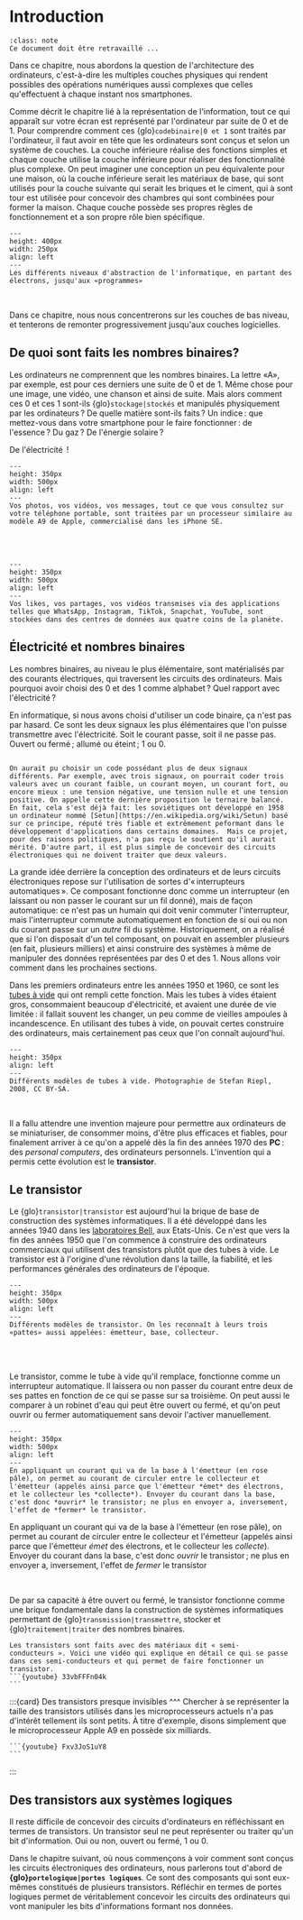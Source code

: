 # Introduction

```{admonition} Attention
:class: note
Ce document doit être retravaillé ...
```

Dans ce chapitre, nous abordons la question de l'architecture des ordinateurs, c'est-à-dire les multiples couches physiques qui rendent
possibles des opérations numériques aussi complexes que celles qu'effectuent à chaque instant nos smartphones. 

Comme décrit le chapitre lié à la représentation de l'information, tout ce qui apparaît sur votre écran est représenté par l'ordinateur par suite de 0 et de 1.
Pour comprendre comment ces {glo}`codebinaire|0 et 1` sont traités par l'ordinateur, il faut avoir en tête que les ordinateurs sont conçus et selon un système
de couches. La couche inférieure réalise des fonctions simples et chaque couche utilise la couche inférieure pour réaliser des fonctionnalité plus complexe.
On peut imaginer une conception un peu équivalente pour une maison, où la couche inférieure serait les matériaux de base, qui sont utilisés pour
la couche suivante qui serait les briques et le ciment, qui à sont tour est utilisée pour concevoir des chambres qui sont combinées pour former la maison. 
Chaque couche possède ses propres règles de fonctionnement et a son propre rôle bien spécifique. 

```{figure} media/abstractionlight.png
---
height: 400px
width: 250px
align: left
---
Les différents niveaux d'abstraction de l'informatique, en partant des électrons, jusqu'aux «programmes» 
```

<!---
```{image} media/abstractionlight.png
:width: 500
:height: 550
```
Les différents niveaux d'abstraction de l'informatique, en partant des électrons, jusqu'aux «programmes»
-->

<br>


Dans ce chapitre, nous nous concentrerons sur les couches de bas niveau, et tenterons de remonter progressivement jusqu'aux couches logicielles. 


## De quoi sont faits les nombres binaires? 

Les ordinateurs ne comprennent que les nombres binaires. La lettre «A», par exemple, est pour ces derniers une suite de 0 et de 1. Même chose pour une image, une vidéo, une chanson et ainsi de suite. Mais alors comment ces 0 et ces 1 sont-ils {glo}`stockage|stockés` et manipulés physiquement par les ordinateurs ? De quelle matière sont-ils faits ? Un indice : que mettez-vous dans votre smartphone pour le faire fonctionner : de l'essence ? Du gaz ? De l'énergie solaire ?

De l'électricité  !


```{figure} media/iphonecpu.jpeg
---
height: 350px
width: 500px
align: left
---
Vos photos, vos vidéos, vos messages, tout ce que vous consultez sur votre téléphone portable, sont traitées par un processeur similaire au modèle A9 de Apple, commercialisé dans les iPhone SE. 
```

<!---
```{image} media/iphonecpu.jpeg
:width: 600
:height: 500
```
Photos, vidéos, messages, tout ce qui est consulté sur un téléphone portable, est traité par un processeur similaire au modèle A9 de Apple, commercialisé dans les iPhone SE

-->

<br> <br>


```{figure} media/datacenter.jpeg
---
height: 350px
width: 500px
align: left
---
Vos likes, vos partages, vos vidéos transmises via des applications telles que WhatsApp, Instagram, TikTok, Snapchat, YouTube, sont stockées dans des centres de données aux quatre coins de la planète. 
```

<!---

```{image} media/datacenter.jpeg
:width: 600
:height: 500
```
Likes, partages, vidéos transmises via des applications telles que WhatsApp, Instagram, TikTok, Snapchat, YouTube, etc. : tout est stocké dans des centres de données (Data Center) aux quatre coins de la planète

-->

## Électricité et nombres binaires

Les nombres binaires, au niveau le plus élémentaire, sont matérialisés par des <span commented>courants électriques</span><!-- REVIEW/JPP: discussion courant vs tension? -->, qui traversent les circuits des ordinateurs. Mais pourquoi avoir choisi des 0 et des 1 comme alphabet ? Quel rapport avec l'électricité ?

En informatique, si nous avons choisi d'utiliser un code binaire, ça n'est pas par hasard. Ce sont les deux signaux les plus élémentaires que l'on puisse transmettre avec l'électricité. Soit le courant passe, soit il ne passe pas. Ouvert ou fermé ; allumé ou éteint ; 1 ou 0. 

```{didyouknow}

On aurait pu choisir un code possédant plus de deux signaux différents. Par exemple, avec trois signaux, on pourrait coder trois valeurs avec un courant faible, un courant moyen, un courant fort, ou encore mieux : une tension négative, une tension nulle et une tension positive. On appelle cette dernière proposition le ternaire balancé. En fait, cela s'est déjà fait: les soviétiques ont développé en 1958 un ordinateur nommé [Setun](https://en.wikipedia.org/wiki/Setun) basé sur ce principe, réputé très fiable et extrêmement peformant dans le développement d'applications dans certains domaines.  Mais ce projet, pour des raisons politiques, n'a pas reçu le soutient qu'il aurait mérité. D'autre part, il est plus simple de concevoir des circuits électroniques qui ne doivent traiter que deux valeurs.
```

La grande idée derrière la conception des ordinateurs et de leurs circuits électroniques repose sur l'utilisation de sortes d'« interrupteurs automatiques ». Ce composant fonctionne donc comme un interrupteur (en laissant ou non passer le courant sur un fil donné), mais de façon automatique: ce n'est pas un humain qui doit venir commuter l'interrupteur, mais l'interrupteur commute automatiquement en fonction de si oui ou non du courant passe sur un _autre_ fil du système. Historiquement, on a réalisé que si l'on disposait d'un tel composant, on pouvait en assembler plusieurs (en fait, plusieurs milliers) et ainsi construire des systèmes à même de manipuler des données représentées par des 0 et des 1. Nous allons voir comment dans les prochaines sections.

Dans les premiers ordinateurs entre les années 1950 et 1960, ce sont les [tubes à vide](https://fr.wikipedia.org/wiki/Tube_électronique) qui ont rempli cette fonction. Mais les tubes à vides étaient gros, consommaient beaucoup d'électricité, et avaient une durée de vie limitée : il fallait souvent les changer, un peu comme de vieilles ampoules à incandescence. En utilisant des tubes à vide, on pouvait certes construire des ordinateurs, mais certainement pas ceux que l'on connaît aujourd'hui.


```{figure} media/vaccum_tubes.jpeg
---
height: 350px
align: left
---
Différents modèles de tubes à vide. Photographie de Stefan Riepl, 2008, CC BY-SA.
```


<!---
```{image} media/vaccum_tubes.jpeg
:width: 500
:height: 300
```
Différents modèles de tubes à vide. Photographie de Stefan Riepl, 2008, CC BY-SA
-->

<br>


Il a fallu attendre une invention majeure pour permettre aux ordinateurs de se miniaturiser, de consommer moins, d'être plus efficaces et fiables, pour finalement arriver à ce qu'on a appelé dès la fin des années 1970 des **PC** : des _personal computers_, des ordinateurs personnels. L'invention qui a permis cette évolution est le **transistor**.

## Le transistor

Le {glo}`transistor|transistor` est aujourd'hui la brique de base de construction des systèmes informatiques. Il a été développé dans les années 1940 dans les [laboratoires Bell](https://fr.wikipedia.org/wiki/Laboratoires_Bell), aux Etats-Unis. Ce n'est que vers la fin des années 1950 que l'on commence à construire des ordinateurs commerciaux qui utilisent des transistors plutôt que des tubes à vide. Le transistor est à l'origine d'une révolution dans la taille, la fiabilité, et les performances générales des ordinateurs de l'époque. 


```{figure} media/transistor.jpeg
---
height: 350px
width: 500px
align: left
---
Différents modèles de transistor. On les reconnaît à leurs trois «pattes» aussi appelées: émetteur, base, collecteur. 
```

<br> <br>


<span commented>Le transistor, comme le tube à vide qu'il remplace, fonctionne comme un interrupteur automatique. Il laissera ou non passer du courant entre deux de ses pattes en fonction de ce qui se passe sur sa troisième. On peut aussi le comparer à un robinet d'eau qui peut être ouvert ou fermé, et qu'on peut ouvrir ou fermer automatiquement sans devoir l'activer manuellement. 


```{figure} media/transistorgif.gif
---
height: 350px
width: 500px
align: left
---
En appliquant un courant qui va de la base à l'émetteur (en rose pâle), on permet au courant de circuler entre le collecteur et l'émetteur (appelés ainsi parce que l'émetteur *émet* des électrons, et le collecteur les *collecte*). Envoyer du courant dans la base, c'est donc *ouvrir* le transistor; ne plus en envoyer a, inversement, l'effet de *fermer* le transistor. 
```

En appliquant un courant qui va de la base à l'émetteur (en rose pâle), on permet au courant de circuler entre le collecteur et l'émetteur (appelés ainsi parce que l'émetteur *émet* des électrons, et le collecteur les *collecte*). Envoyer du courant dans la base, c'est donc *ouvrir* le transistor ; ne plus en envoyer a, inversement, l'effet de *fermer* le transistor

<br>


De par sa capacité à être ouvert ou fermé, le transistor fonctionne comme une brique fondamentale dans la construction de systèmes informatiques permettant de {glo}`transmission|transmettre`, stocker et {glo}`traitement|traiter` des nombres binaires. 


````{dropdown} Pour aller plus loin
Les transistors sont faits avec des matériaux dit « semi-conducteurs ». Voici une vidéo qui explique en détail ce qui se passe dans ces semi-conducteurs et qui permet de faire fonctionner un transistor.
```{youtube} 33vbFFFn04k
```
````


:::{card}
Des transistors presque invisibles
^^^
Chercher à se représenter la taille des transistors utilisés dans les microprocesseurs actuels n'a pas d'intérêt tellement ils sont petits. À titre d'exemple, disons simplement que le microprocesseur Apple A9 en possède six milliards.
````{dropdown} Zoom sur un transistor
```{youtube} Fxv3JoS1uY8
```
````
:::

## Des transistors aux systèmes logiques

Il reste difficile de concevoir des circuits d'ordinateurs en réfléchissant en termes de transistors. Un transistor seul ne peut représenter ou traiter qu'un bit d'information. Oui ou non, ouvert ou fermé, 1 ou 0.

Dans le chapitre suivant, où nous commençons à voir comment sont conçus les circuits électroniques des ordinateurs, nous parlerons tout d'abord de **{glo}`portelogique|portes logiques`**. Ce sont des composants qui sont eux-mêmes constitués de plusieurs transistors. Réfléchir en termes de portes logiques permet de véritablement concevoir les circuits des ordinateurs qui vont manipuler les bits d'informations formant nos données.
